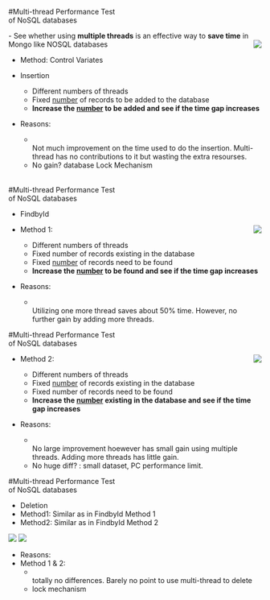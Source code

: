 #Multi-thread Performance Test <br> of NoSQL databases
<table>
- See whether using <b>multiple threads</b> is an effective way to <b>save time</b> in Mongo like NOSQL databases

<img align="right" src="../img/rsz_multi_insert.png"/>

- Method: Control Variates 

- Insertion
	- Different numbers of threads
	- Fixed <u>number</u> of records to be added to the database
	- <b> Increase the <u>number</u> to be added and see if the time gap increases</b>
 
- Reasons:
	- <br>Not much improvement on the time used to do the insertion. Multi-thread has no contributions to it but wasting the extra resourses.
	- No gain? database Lock Mechanism
</table>
#Multi-thread Performance Test <br> of NoSQL databases

- FindbyId

<img align=right src="../img/rsz_multi_find_1.png"/>

- Method 1:
	- Different numbers of threads
	- Fixed number of records existing in the database
	- Fixed <u>number</u> of records need to be found
	- <b> Increase the <u>number</u> to be found and see if the time gap increases</b>

- Reasons:
	- <br> Utilizing one more thread saves about 50% time. However, no further gain by adding more threads.

#Multi-thread Performance Test <br> of NoSQL databases

<img align=right src="../img/rsz_multi_find_2.png"/>

- Method 2:
	- Different numbers of threads
	- Fixed <u>number</u> of records existing in the database
	- Fixed number of records need to be found
	- <b> Increase the <u>number</u> existing in the database and see if the time gap increases</b>

- Reasons:
	- <br> No large improvement hoewever has small gain using multiple threads. Adding more threads has little gain.
	- No huge diff? : small dataset, PC performance limit. 

#Multi-thread Performance Test <br> of NoSQL databases
- Deletion
- Method1: Similar as in FindbyId Method 1
- Method2: Similar as in FindbyId Method 2

<img src="../img/rsz_multi_del_1.png"/>
<img src="../img/rsz_multi_del_2.png"/>

- Reasons:
- Method 1 & 2:
	- <br> totally no differences. Barely no point to use multi-thread to delete
	- lock mechanism

